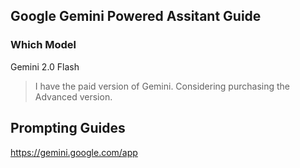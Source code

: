 ## Google Gemini Powered Assitant Guide

### Which Model

Gemini 2.0 Flash

> I have the paid version of Gemini. Considering purchasing the Advanced version.

## Prompting Guides

https://gemini.google.com/app

